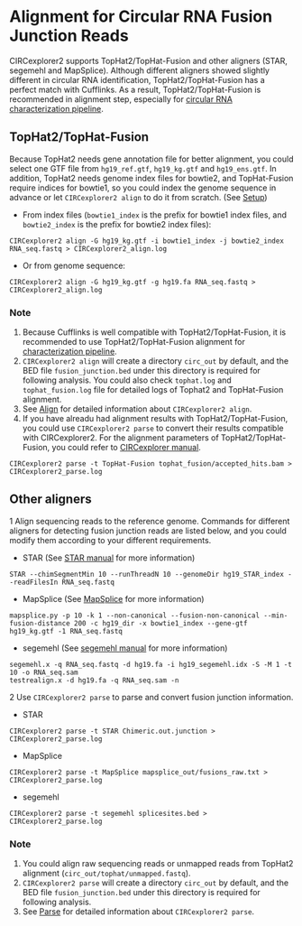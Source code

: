 # Alignment for Circular RNA Fusion Junction Reads

CIRCexplorer2 supports TopHat2/TopHat-Fusion and other aligners (STAR, segemehl and MapSplice). Although different aligners showed slightly different in circular RNA identification, TopHat2/TopHat-Fusion has a perfect match with Cufflinks. As a result, TopHat2/TopHat-Fusion is recommended in alignment step, especially for [circular RNA characterization pipeline](../tutorial/pipeline.md).


## TopHat2/TopHat-Fusion

Because TopHat2 needs gene annotation file for better alignment, you could select one GTF file from `hg19_ref.gtf`, `hg19_kg.gtf` and `hg19_ens.gtf`. In addition, TopHat2 needs genome index files for bowtie2, and TopHat-Fusion require indices for bowtie1, so you could index the genome sequence in advance or let `CIRCexplorer2 align` to do it from scratch. (See [Setup](../tutorial/setup.md))

* From index files (`bowtie1_index` is the prefix for bowtie1 index files, and `bowtie2_index` is the prefix for bowtie2 index files):
```
CIRCexplorer2 align -G hg19_kg.gtf -i bowtie1_index -j bowtie2_index RNA_seq.fastq > CIRCexplorer2_align.log
```

* Or from genome sequence:
```
CIRCexplorer2 align -G hg19_kg.gtf -g hg19.fa RNA_seq.fastq > CIRCexplorer2_align.log
```

### Note

1. Because Cufflinks is well compatible with TopHat2/TopHat-Fusion, it is recommended to use TopHat2/TopHat-Fusion alignment for [characterization pipeline](../tutorial/pipeline.md).
2. `CIRCexplorer2 align` will create a directory `circ_out` by default, and the BED file `fusion_junction.bed` under this directory is required for following analysis. You could also check `tophat.log` and `tophat_fusion.log` file for detailed logs of Tophat2 and TopHat-Fusion alignment.
3. See [Align](../modules/align.md) for detailed information about `CIRCexplorer2 align`.
4. If you have alreadu had alignment results with TopHat2/TopHat-Fusion, you could use `CIRCexplorer2 parse` to convert their results compatible with CIRCexplorer2. For the alignment parameters of TopHat2/TopHat-Fusion, you could refer to [CIRCexplorer manual](https://github.com/YangLab/CIRCexplorer#tophat--tophat-fusion).
```
CIRCexplorer2 parse -t TopHat-Fusion tophat_fusion/accepted_hits.bam > CIRCexplorer2_parse.log
```

## Other aligners

1 Align sequencing reads to the reference genome. Commands for different aligners for detecting fusion junction reads are listed below, and you could modify them according to your different requirements.

* STAR (See [STAR manual](https://github.com/alexdobin/STAR/blob/master/doc/STARmanual.pdf) for more information)
```
STAR --chimSegmentMin 10 --runThreadN 10 --genomeDir hg19_STAR_index --readFilesIn RNA_seq.fastq
```

* MapSplice (See [MapSplice](http://www.netlab.uky.edu/p/bioinfo/MapSplice2UserGuide) for more information)
```
mapsplice.py -p 10 -k 1 --non-canonical --fusion-non-canonical --min-fusion-distance 200 -c hg19_dir -x bowtie1_index --gene-gtf hg19_kg.gtf -1 RNA_seq.fastq
```

* segemehl (See [segemehl manual](http://www.bioinf.uni-leipzig.de/Software/segemehl/segemehl_manual_0_1_7.pdf) for more information)
```
segemehl.x -q RNA_seq.fastq -d hg19.fa -i hg19_segemehl.idx -S -M 1 -t 10 -o RNA_seq.sam
testrealign.x -d hg19.fa -q RNA_seq.sam -n
```

2 Use `CIRCexplorer2 parse` to parse and convert fusion junction information.

* STAR
```
CIRCexplorer2 parse -t STAR Chimeric.out.junction > CIRCexplorer2_parse.log
```

* MapSplice
```
CIRCexplorer2 parse -t MapSplice mapsplice_out/fusions_raw.txt > CIRCexplorer2_parse.log
```

* segemehl
```
CIRCexplorer2 parse -t segemehl splicesites.bed > CIRCexplorer2_parse.log
```

### Note

1. You could align raw sequencing reads or unmapped reads from TopHat2 alignment (`circ_out/tophat/unmapped.fastq`).
2. `CIRCexplorer2 parse` will create a directory `circ_out` by default, and the BED file `fusion_junction.bed` under this directory is required for following analysis.
3. See [Parse](../modules/parse.md) for detailed information about `CIRCexplorer2 parse`.
